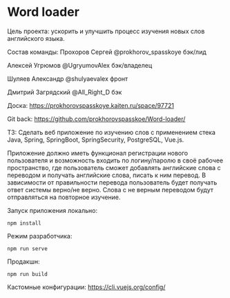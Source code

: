 # Word loader

Цель проекта: ускорить и улучшить процесс изучения новых слов английского языка.

Состав команды: Прохоров Сергей @prokhorov_spasskoye бэк/лид

Алексей Угрюмов @UgryumovAlex бэк/владелец

Шуляев Александр @shulyaevalex фронт

Дмитрий Загрядский @All_Right_D бэк

Доска: https://prokhorovspasskoye.kaiten.ru/space/97721

Git back: https://github.com/prokhorovspasskoe/Word-loader/

ТЗ: Сделать веб приложение по изучению слов с применением стека Java, Spring, SpringBoot, SpringSecurity, PostgreSQL, Vue.js.

Приложение должно иметь функционал регистрации нового пользователя и возможность входить по логину/паролю в своё рабочее пространство, где пользователь сможет добавлять английские слова с переводом и получать английские слова, писать к ним перевод. В зависимости от правильности перевода пользователь будет получать ответ системы верно/не верно. Слова с не верным переводом будут отправляться на повторное изучение.

Запуск приложения локально:
```
npm install
```

Режим разработчика:
```
npm run serve
```

Продакшн:
```
npm run build
```

Кастомные конфигурации:
https://cli.vuejs.org/config/
